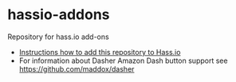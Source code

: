 # hassio-addons
Repository for hass.io add-ons

 - [Instructions how to add this repository to Hass.io](https://home-assistant.io/hassio/installing_third_party_addons/)
 - For information about Dasher Amazon Dash button support see https://github.com/maddox/dasher
 
 

